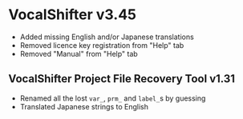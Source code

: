 # VocalShifter v3.45

- Added missing English and/or Japanese translations
- Removed licence key registration from "Help" tab
- Removed "Manual" from "Help" tab

## VocalShifter Project File Recovery Tool v1.31

- Renamed all the lost `var_`, `prm_` and `label_`s by guessing
- Translated Japanese strings to English